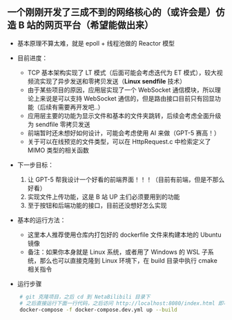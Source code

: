 ## 一个刚刚开发了三成不到的网络核心的（或许会是）仿造 B 站的网页平台（希望能做出来）

- 基本原理不算太难，就是 epoll + 线程池做的 Reactor 模型
- 目前进度：
  - TCP 基本架构实现了 LT 模式（后面可能会考虑迭代为 ET 模式），较大视频流实现了异步发送和零拷贝发送（**Linux sendfile** 技术）
  - 由于某些项目的原因，应用层实现了一个 WebSocket 通信模块，所以理论上来说是可以支持 WebSocket 通信的，但是路由接口目前只有回显功能（后续有需要再开发吧..）
  - 应用层主要的功能为显示文件和基本的文件夹跳转，后续会考虑全面升级为 sendfile 零拷贝发送
  - 前端暂时还未想好如何设计，可能会考虑使用 AI 来做（GPT-5 赛高！）
  - 关于可以在线预览的文件类型，可以在 HttpRequest.c 中检索定义了 MIMO 类型的相关函数

- 下一步目标：
    1. 让 GPT-5 帮我设计一个好看的前端界面！！！（目前有前端，但是不那么好看）
    2. 实现文件上传功能，这是 B 站 UP 主们必须要用到的功能
    3. 至于按钮和后端功能的接口，目前还没想好怎么实现


- 基本的运行方法：
    - 这里本人推荐使用仓库内打包好的 dockerfile 文件来构建本地的 Ubuntu 镜像
    - 备注：如果你本身就是 Linux 系统，或者用了 Windows 的 WSL 子系统，那么也可以直接克隆到 Linux 环境下，在 build 目录中执行 cmake 相关指令
- 运行步骤

``` bash
    # git 克隆项目，之后 cd 到 NetaBilibili 目录下
    # 之后直接运行下面一行代码，之后访问 http://localhost:8080/index.html 即可
    docker-compose -f docker-compose.dev.yml up --build
```
